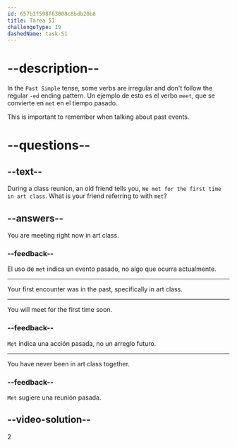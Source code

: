 ```yaml
---
id: 657b1f598f63008c8bdb20b8
title: Tarea 51
challengeType: 19
dashedName: task-51
---
```


# --description--

In the `Past Simple` tense, some verbs are irregular and don't follow the regular `-ed` ending pattern. Un ejemplo de esto es el verbo `meet`, que se convierte en `met` en el tiempo pasado.

This is important to remember when talking about past events.

# --questions--

## --text--

During a class reunion, an old friend tells you, `We met for the first time in art class`. What is your friend referring to with `met`?

## --answers--

You are meeting right now in art class.

### --feedback--

El uso de `met` indica un evento pasado, no algo que ocurra actualmente.

---

Your first encounter was in the past, specifically in art class.

---

You will meet for the first time soon.

### --feedback--

`Met` indica una acción pasada, no un arreglo futuro.

---

You have never been in art class together.

### --feedback--

`Met` sugiere una reunión pasada.

## --video-solution--

2
